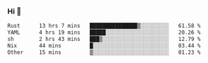 ### Hi 👋

<!--START_SECTION:waka-->

```txt
Rust      13 hrs 7 mins   ███████████████▒░░░░░░░░░   61.58 %
YAML      4 hrs 19 mins   █████░░░░░░░░░░░░░░░░░░░░   20.26 %
sh        2 hrs 43 mins   ███▒░░░░░░░░░░░░░░░░░░░░░   12.79 %
Nix       44 mins         █░░░░░░░░░░░░░░░░░░░░░░░░   03.44 %
Other     15 mins         ▒░░░░░░░░░░░░░░░░░░░░░░░░   01.23 %
```

<!--END_SECTION:waka-->

